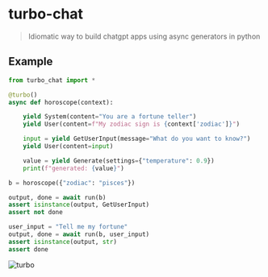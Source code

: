 # turbo-chat

> Idiomatic way to build chatgpt apps using async generators in python

## Example

```python
from turbo_chat import *

@turbo()
async def horoscope(context):

    yield System(content="You are a fortune teller")
    yield User(content=f"My zodiac sign is {context['zodiac']}")

    input = yield GetUserInput(message="What do you want to know?")
    yield User(content=input)

    value = yield Generate(settings={"temperature": 0.9})
    print(f"generated: {value}")

b = horoscope({"zodiac": "pisces"})

output, done = await run(b)
assert isinstance(output, GetUserInput)
assert not done

user_input = "Tell me my fortune"
output, done = await run(b, user_input)
assert isinstance(output, str)
assert done
```

![turbo](https://user-images.githubusercontent.com/931887/222912628-8662fad0-091f-4cb8-92f3-6cce287716e9.jpg)
